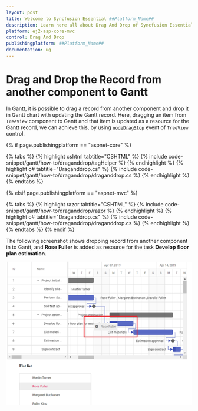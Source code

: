```yaml
---
layout: post
title: Welcome to Syncfusion Essential ##Platform_Name##
description: Learn here all about Drag And Drop of Syncfusion Essential ##Platform_Name## widgets based on HTML5 and jQuery.
platform: ej2-asp-core-mvc
control: Drag And Drop
publishingplatform: ##Platform_Name##
documentation: ug
---
```



# Drag and Drop the Record from another component to Gantt

In Gantt, it is possible to drag a record from another component and drop it in Gantt chart with updating the Gantt record. Here, dragging an item from `TreeView` component to Gantt and that item is updated as a resource for the Gantt record, we can achieve this, by using [`nodeDragStop`](../../api/treeview/#nodedragstop) event of `TreeView` control.

{% if page.publishingplatform == "aspnet-core" %}

{% tabs %}
{% highlight cshtml tabtitle="CSHTML" %}
{% include code-snippet/gantt/how-to/draganddrop/tagHelper %}
{% endhighlight %}
{% highlight c# tabtitle="Draganddrop.cs" %}
{% include code-snippet/gantt/how-to/draganddrop/draganddrop.cs %}
{% endhighlight %}
{% endtabs %}

{% elsif page.publishingplatform == "aspnet-mvc" %}

{% tabs %}
{% highlight razor tabtitle="CSHTML" %}
{% include code-snippet/gantt/how-to/draganddrop/razor %}
{% endhighlight %}
{% highlight c# tabtitle="Draganddrop.cs" %}
{% include code-snippet/gantt/how-to/draganddrop/draganddrop.cs %}
{% endhighlight %}
{% endtabs %}
{% endif %}



The following screenshot shows dropping record from another component in to Gantt, and **Rose Fuller** is added as resource for the task **Develop floor plan estimation**.

![Dropping Record](../images/dropping.png)